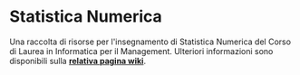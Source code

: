 # Statistica Numerica

Una raccolta di risorse per l'insegnamento di Statistica Numerica del Corso di
Laurea in Informatica per il Management. Ulteriori informazioni sono disponibili sulla
[**relativa pagina
wiki**](https://csunibo.github.io/wiki/raccolte-di-risorse/index.html).

